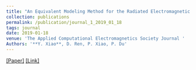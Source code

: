 ```yaml
---
title: "An Equivalent Modeling Method for the Radiated Electromagnetic Interference of PCB Based on Near-field Scanning"
collection: publications
permalink: /publication/journal_1_2019_01_18
tags: journal
date: 2019-01-18
venue: 'The Applied Computational Electromagnetics Society Journal '
Authors: '**Y. Xiao**, D. Ren, P. Xiao, P. Du'
---
```


[[Paper]](http://xiaoyinshuang.github.io/yx/files/journal1.pdf) [[Link]](https://journals.riverpublishers.com/index.php/ACES/article/view/8495)


